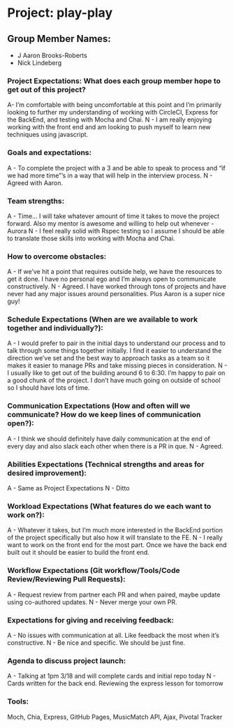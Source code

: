 # Project:  play-play
## Group Member Names: 
* J Aaron Brooks-Roberts
* Nick Lindeberg

### Project Expectations: What does each group member hope to get out of this project? 
A- I’m comfortable with being uncomfortable at this point and I’m primarily looking to further my understanding of working with CircleCI, Express for the BackEnd, and testing with Mocha and Chai.
N - I am really enjoying working with the front end and am looking to push myself to learn new techniques using javascript.
### Goals and expectations:
A - To complete the project with a 3 and be able to speak to process and “if we had more time”’s in a way that will help in the interview process.
N - Agreed with Aaron.  
### Team strengths:
A - Time… I will take whatever amount of time it takes to move the project forward. Also my mentor is awesome and willing to help out whenever - Aurora
N - I feel really solid with Rspec testing so I assume I should be able to translate those skills into working with Mocha and Chai.  
### How to overcome obstacles:
A - If we’ve hit a point that requires outside help, we have the resources to get it done. I have no personal ego and I’m always open to communicate constructively. 
N - Agreed.  I have worked through tons of projects and have never had any major issues around personalities.  Plus Aaron is a super nice guy!  
### Schedule Expectations (When are we available to work together and individually?):
A - I would prefer to pair in the initial days to understand our process and to talk through some things together initially. I find it easier to understand the direction we’ve set and the best way to approach tasks as a team so it makes it easier to manage PRs and take missing pieces in consideration.
N - I usually like to get out of the building around 6 to 6:30.  I’m happy to pair on a good chunk of the project. I don’t have much going on outside of school so I should have lots of time. 
### Communication Expectations (How and often will we communicate? How do we keep lines of communication open?):
A - I think we should definitely have daily communication at the end of every day and also slack each other when there is a PR in que. 
N - Agreed.  
### Abilities Expectations (Technical strengths and areas for desired improvement):
A - Same as Project Expectations
N - Ditto
### Workload Expectations (What features do we each want to work on?):
A - Whatever it takes, but I’m much more interested in the BackEnd portion of the project specifically but also how it will translate to the FE.
N - I really want to work on the front end for the most part.  Once we have the back end built out it should be easier to build the front end.  
### Workflow Expectations (Git workflow/Tools/Code Review/Reviewing Pull Requests): 
A - Request review from partner each PR and when paired, maybe update using co-authored updates.
N - Never merge your own PR.  
### Expectations for giving and receiving feedback:
A - No issues with communication at all. Like feedback the most when it’s constructive.
N - Be nice and specific.  We should be just fine.  
### Agenda to discuss project launch:
A - Talking at 1pm 3/18 and will complete cards and initial repo today
N - Cards written for the back end.  Reviewing the express lesson for tomorrow 
 
### Tools: 
Moch, Chia, Express, GitHub Pages, MusicMatch API, Ajax, Pivotal Tracker
